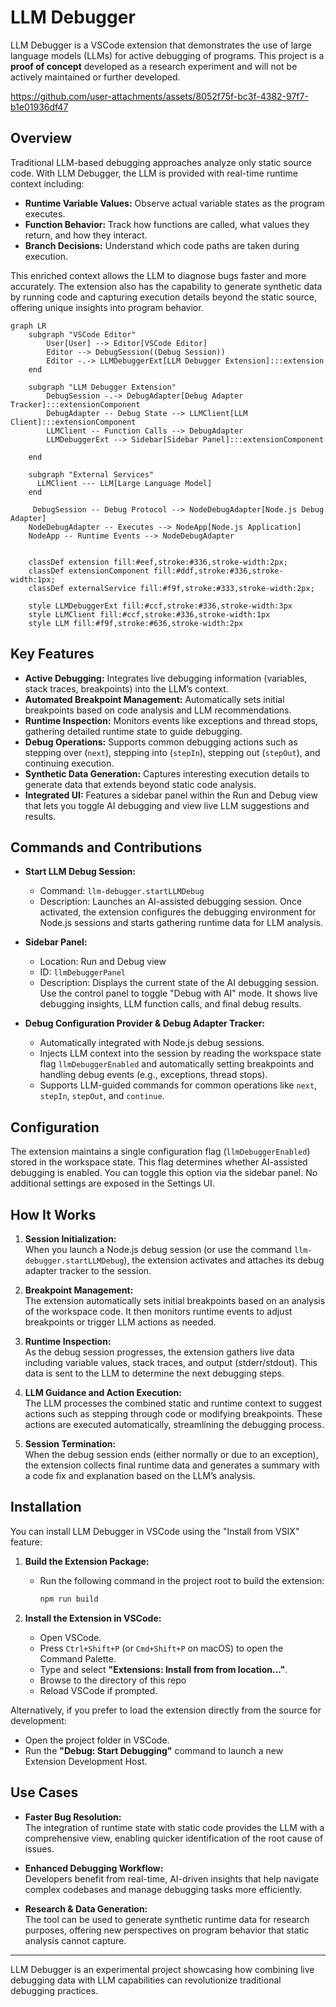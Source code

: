 # LLM Debugger

LLM Debugger is a VSCode extension that demonstrates the use of large language models (LLMs) for active debugging of programs. This project is a **proof of concept** developed as a research experiment and will not be actively maintained or further developed.



https://github.com/user-attachments/assets/8052f75f-bc3f-4382-97f7-b1e01936df47



## Overview

Traditional LLM-based debugging approaches analyze only static source code. With LLM Debugger, the LLM is provided with real-time runtime context including:
- **Runtime Variable Values:** Observe actual variable states as the program executes.
- **Function Behavior:** Track how functions are called, what values they return, and how they interact.
- **Branch Decisions:** Understand which code paths are taken during execution.

This enriched context allows the LLM to diagnose bugs faster and more accurately. The extension also has the capability to generate synthetic data by running code and capturing execution details beyond the static source, offering unique insights into program behavior.


```mermaid
graph LR
    subgraph "VSCode Editor"
        User[User] --> Editor[VSCode Editor]
        Editor --> DebugSession((Debug Session))
        Editor -.-> LLMDebuggerExt[LLM Debugger Extension]:::extension
    end

    subgraph "LLM Debugger Extension"
        DebugSession -.-> DebugAdapter[Debug Adapter Tracker]:::extensionComponent
        DebugAdapter -- Debug State --> LLMClient[LLM Client]:::extensionComponent
        LLMClient -- Function Calls --> DebugAdapter
        LLMDebuggerExt --> Sidebar[Sidebar Panel]:::extensionComponent

    end

    subgraph "External Services"
      LLMClient --- LLM[Large Language Model]
    end

     DebugSession -- Debug Protocol --> NodeDebugAdapter[Node.js Debug Adapter]
    NodeDebugAdapter -- Executes --> NodeApp[Node.js Application]
    NodeApp -- Runtime Events --> NodeDebugAdapter


    classDef extension fill:#eef,stroke:#336,stroke-width:2px;
    classDef extensionComponent fill:#ddf,stroke:#336,stroke-width:1px;
    classDef externalService fill:#f9f,stroke:#333,stroke-width:2px;

    style LLMDebuggerExt fill:#ccf,stroke:#336,stroke-width:3px
    style LLMClient fill:#ccf,stroke:#336,stroke-width:1px
    style LLM fill:#f9f,stroke:#636,stroke-width:2px
```

## Key Features

- **Active Debugging:** Integrates live debugging information (variables, stack traces, breakpoints) into the LLM’s context.
- **Automated Breakpoint Management:** Automatically sets initial breakpoints based on code analysis and LLM recommendations.
- **Runtime Inspection:** Monitors events like exceptions and thread stops, gathering detailed runtime state to guide debugging.
- **Debug Operations:** Supports common debugging actions such as stepping over (`next`), stepping into (`stepIn`), stepping out (`stepOut`), and continuing execution.
- **Synthetic Data Generation:** Captures interesting execution details to generate data that extends beyond static code analysis.
- **Integrated UI:** Features a sidebar panel within the Run and Debug view that lets you toggle AI debugging and view live LLM suggestions and results.

## Commands and Contributions

- **Start LLM Debug Session:**  
  - Command: `llm-debugger.startLLMDebug`  
  - Description: Launches an AI-assisted debugging session. Once activated, the extension configures the debugging environment for Node.js sessions and starts gathering runtime data for LLM analysis.

- **Sidebar Panel:**  
  - Location: Run and Debug view  
  - ID: `llmDebuggerPanel`  
  - Description: Displays the current state of the AI debugging session. Use the control panel to toggle "Debug with AI" mode. It shows live debugging insights, LLM function calls, and final debug results.

- **Debug Configuration Provider & Debug Adapter Tracker:**  
  - Automatically integrated with Node.js debug sessions.  
  - Injects LLM context into the session by reading the workspace state flag `llmDebuggerEnabled` and automatically setting breakpoints and handling debug events (e.g., exceptions, thread stops).
  - Supports LLM-guided commands for common operations like `next`, `stepIn`, `stepOut`, and `continue`.

## Configuration

The extension maintains a single configuration flag (`llmDebuggerEnabled`) stored in the workspace state. This flag determines whether AI-assisted debugging is enabled. You can toggle this option via the sidebar panel. No additional settings are exposed in the Settings UI.

## How It Works

1. **Session Initialization:**  
   When you launch a Node.js debug session (or use the command `llm-debugger.startLLMDebug`), the extension activates and attaches its debug adapter tracker to the session.

2. **Breakpoint Management:**  
   The extension automatically sets initial breakpoints based on an analysis of the workspace code. It then monitors runtime events to adjust breakpoints or trigger LLM actions as needed.

3. **Runtime Inspection:**  
   As the debug session progresses, the extension gathers live data including variable values, stack traces, and output (stderr/stdout). This data is sent to the LLM to determine the next debugging steps.

4. **LLM Guidance and Action Execution:**  
   The LLM processes the combined static and runtime context to suggest actions such as stepping through code or modifying breakpoints. These actions are executed automatically, streamlining the debugging process.

5. **Session Termination:**  
   When the debug session ends (either normally or due to an exception), the extension collects final runtime data and generates a summary with a code fix and explanation based on the LLM’s analysis.

## Installation

You can install LLM Debugger in VSCode using the "Install from VSIX" feature:

1. **Build the Extension Package:**
   - Run the following command in the project root to build the extension:
     ```bash
     npm run build
     ```

2. **Install the Extension in VSCode:**
   - Open VSCode.
   - Press `Ctrl+Shift+P` (or `Cmd+Shift+P` on macOS) to open the Command Palette.
   - Type and select **"Extensions: Install from from location..."**.
   - Browse to the directory of this repo
   - Reload VSCode if prompted.

Alternatively, if you prefer to load the extension directly from the source for development:
- Open the project folder in VSCode.
- Run the **"Debug: Start Debugging"** command to launch a new Extension Development Host.

## Use Cases

- **Faster Bug Resolution:**  
  The integration of runtime state with static code provides the LLM with a comprehensive view, enabling quicker identification of the root cause of issues.

- **Enhanced Debugging Workflow:**  
  Developers benefit from real-time, AI-driven insights that help navigate complex codebases and manage debugging tasks more efficiently.

- **Research & Data Generation:**  
  The tool can be used to generate synthetic runtime data for research purposes, offering new perspectives on program behavior that static analysis cannot capture.

---

LLM Debugger is an experimental project showcasing how combining live debugging data with LLM capabilities can revolutionize traditional debugging practices.
